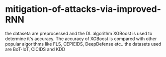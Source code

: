 # mitigation-of-attacks-via-improved-RNN
the dataseta are preprocessed and the DL algorithm XGBoost is used to determine it's accuracy. The accuracy of XGBoost is compared with other popular algorithms like FLS, CEPIEIDS, DeepDefense etc.. the datasets used are BoT-IoT, CICIDS and KDD
